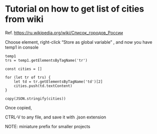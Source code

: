 # Tutorial on how to get list of cities from wiki

Ref. https://ru.wikipedia.org/wiki/Список_городов_России

Choose element, right-click “Store as global variable” , and now you have temp1 in console


```
temp1
trs = temp1.getElementsByTagName('tr')

const cities = []

for (let tr of trs) {
    let td = tr.getElementsByTagName('td')[2]
    cities.push(td.textContent)
}

copy(JSON.stringify(cities))
```

Once copied, 

CTRL-V to any file, and save it with .json extension


NOTE: miniature prefix for smaller projects
